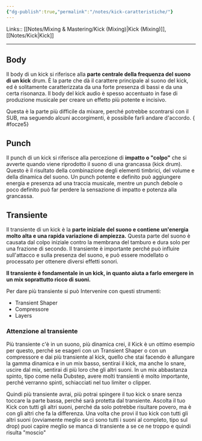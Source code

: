 ```yaml
---
{"dg-publish":true,"permalink":"/notes/kick-caratteristiche/"}
---
```


Links:: [[Notes/Mixing & Mastering/Kick (Mixing)\|Kick (Mixing)]], [[Notes/Kick\|Kick]]

---
## Body

Il body di un kick si riferisce alla **parte centrale della frequenza del suono di un kick** drum. È la parte che dà il carattere principale al suono del kick, ed è solitamente caratterizzata da una forte presenza di bassi e da una certa risonanza. Il body del kick audio è spesso accentuato in fase di produzione musicale per creare un effetto più potente e incisivo.

Questa è la parte più difficile da mixare, perché potrebbe scontrarsi con il SUB, ma seguendo alcuni accorgimenti, è possibile farli andare d'accordo.
{ #focze5}


## Punch

Il punch di un kick si riferisce alla percezione di **impatto o "colpo"** che si avverte quando viene riprodotto il suono di una grancassa (kick drum). Questo è il risultato della combinazione degli elementi timbrici, del volume e della dinamica del suono. Un punch potente e definito può aggiungere energia e presenza ad una traccia musicale, mentre un punch debole o poco definito può far perdere la sensazione di impatto e potenza alla grancassa.

## Transiente

Il transiente di un kick è la **parte iniziale del suono e contiene un'energia molto alta e una rapida variazione di ampiezza.** Questa parte del suono è causata dal colpo iniziale contro la membrana del tamburo e dura solo per una frazione di secondo. Il transiente è importante perché può influire sull'attacco e sulla presenza del suono, e può essere modellato o processato per ottenere diversi effetti sonori.

**Il transiente è fondamentale in un kick, in quanto aiuta a farlo emergere in un mix soprattutto ricco di suoni.** 

Per dare più transiente si può Intervenire con questi strumenti: 
- Transient Shaper
- Compressore
- Layers

### Attenzione al transiente

Più transiente c'è in un suono, più dinamica crei, il Kick è un ottimo esempio per questo, perché se esageri con un Transient Shaper o con un compressore e dai più transiente al kick, quello che stai facendo è allungare la gamma dinamica e in un mix basso, sentirai il kick, ma anche lo snare, uscire dal mix, sentirai di più loro che gli altri suoni.
In un mix abbastanza spinto, tipo come nella Dubstep, avere molti transienti è molto importante, perché verranno spinti, schiacciati nel tuo limiter o clipper. 

Quindi più transiente avrai, più potrai spingere il tuo kick o snare senza toccare la parte bassa, perché sarà protetta dal transiente.
Ascolta il tuo Kick con tutti gli altri suoni, perché da solo potrebbe risultare povero, ma è con gli altri che fa la differenza.
Una volta che provi il tuo kick con tutti gli altri suoni (ovviamente meglio se ci sono tutti i suoni al completo, tipo sul drop) puoi capire meglio se manca di transiente a se ce ne troppo e quindi risulta "moscio"



